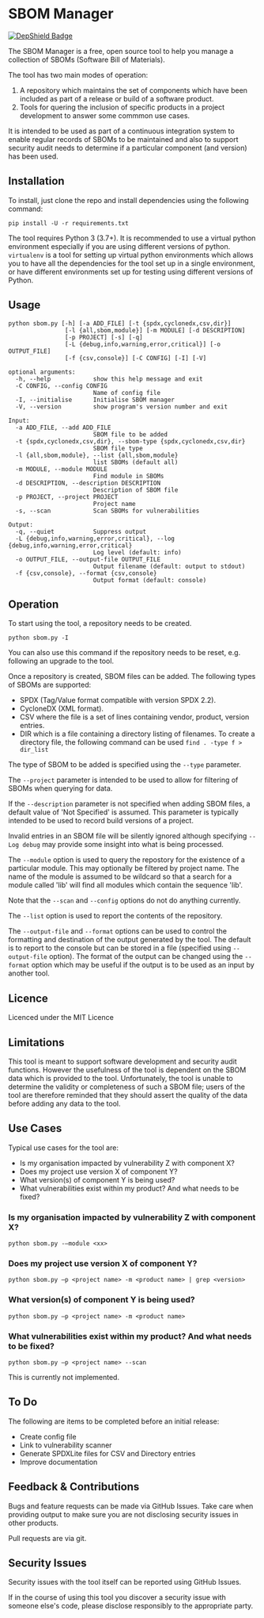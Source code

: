 # SBOM Manager

[![DepShield Badge](https://depshield.sonatype.org/badges/owner/repository/depshield.svg)](https://depshield.github.io)

The SBOM Manager is a free, open source tool to help you manage a collection of SBOMs  (Software Bill of Materials).

The tool has two main modes of operation:

1. A repository which maintains the set of components which have been included as part of a release or build of a software product.
2. Tools for quering the inclusion of specific products in a project development to answer some commmon use cases.

It is intended to be used as part of a continuous integration system to enable regular records of SBOMs to be maintained 
and also to support security audit needs to determine if a particular component (and version) has been used.

## Installation

To install, just clone the repo and install dependencies using the following command:

`pip install -U -r requirements.txt`

The tool requires Python 3 (3.7+). It is recommended to use a virtual python environment especially 
if you are using different versions of python. `virtualenv` is a tool for setting up virtual python environments which
allows you to have all the dependencies for the tool set up in a single environment, or have different environments set
up for testing using different versions of Python.

## Usage

```
python sbom.py [-h] [-a ADD_FILE] [-t {spdx,cyclonedx,csv,dir}]
                [-l {all,sbom,module}] [-m MODULE] [-d DESCRIPTION]
                [-p PROJECT] [-s] [-q]
                [-L {debug,info,warning,error,critical}] [-o OUTPUT_FILE]
                [-f {csv,console}] [-C CONFIG] [-I] [-V]
```

```
optional arguments:
  -h, --help            show this help message and exit
  -C CONFIG, --config CONFIG
                        Name of config file
  -I, --initialise      Initialise SBOM manager
  -V, --version         show program's version number and exit

Input:
  -a ADD_FILE, --add ADD_FILE
                        SBOM file to be added
  -t {spdx,cyclonedx,csv,dir}, --sbom-type {spdx,cyclonedx,csv,dir}
                        SBOM file type
  -l {all,sbom,module}, --list {all,sbom,module}
                        list SBOMs (default all)
  -m MODULE, --module MODULE
                        Find module in SBOMs
  -d DESCRIPTION, --description DESCRIPTION
                        Description of SBOM file
  -p PROJECT, --project PROJECT
                        Project name
  -s, --scan            Scan SBOMs for vulnerabilities

Output:
  -q, --quiet           Suppress output
  -L {debug,info,warning,error,critical}, --log {debug,info,warning,error,critical}
                        Log level (default: info)
  -o OUTPUT_FILE, --output-file OUTPUT_FILE
                        Output filename (default: output to stdout)
  -f {csv,console}, --format {csv,console}
                        Output format (default: console)
```
						
## Operation

To start using the tool, a repository needs to be created.

`python sbom.py -I`

You can also use this command if the repository needs to be reset, e.g. following an upgrade to the tool.

Once a repository is created, SBOM files can be added. The following types of SBOMs are supported:

  - SPDX (Tag/Value format compatible with version SPDX 2.2).
  - CycloneDX (XML format).
  - CSV where the file is a set of lines containing vendor, product, version entries.
  - DIR which is a file containing a directory listing of filenames. To create a directory file, the following command can be used `find . -type f > dir_list`

The type of SBOM to be added is specified using the `--type` parameter. 

The `--project` parameter is intended to be used to allow for filtering of SBOMs when querying for data. 

If the `--description` parameter is not specified when adding SBOM files, a default value of 'Not Specified' is assumed. This parameter is typically
intended to be used to record build versions of a project.

Invalid entries in an SBOM file will be silently ignored although specifying `--Log debug` may provide some insight into what is being processed.

The `--module` option is used to query the repostory for the existence of a particular module. This may optionally be filtered by project name. The
name of the module is assumed to be wildcard so that a search for a module called 'lib' will find all modules which contain the sequence 'lib'.

Note that the `--scan` and `--config` options do not do anything currently. 

The `--list` option is used to report the contents of the repository. 

The `--output-file` and `--format` options can be used to control the formatting and destination of the output generated by the tool. The
default is to report to the console but can be stored in a file (specified using `--output-file` option). The format of the output can be changed using 
the `--format` option which may be useful if the output is to be used as an input by another tool.

## Licence

Licenced under the MIT Licence

## Limitations

This tool is meant to support software development and security audit functions. However the usefulness of the tool is dependent on the SBOM data
which is provided to the tool. Unfortunately, the tool is unable to determine the validity or completeness of such a SBOM file; users of the tool
are therefore reminded that they should assert the quality of the data before adding any data to the tool. 

## Use Cases

Typical use cases for the tool are:

  - Is my organisation impacted by vulnerability Z with component X?
  - Does my project use version X of component Y?
  - What version(s) of component Y is being used?
  - What vulnerabilities exist within my product? And what needs to be fixed?

### Is my organisation impacted by vulnerability Z with component X?

`python sbom.py -–module <xx>`

### Does my project use version X of component Y?

`python sbom.py –p <project name> -m <product name> | grep <version>`

### What version(s) of component Y is being used?

`python sbom.py –p <project name> -m <product name>`

### What vulnerabilities exist within my product? And what needs to be fixed?

`python sbom.py –p <project name> --scan`

This is currently not implemented.

## To Do

The following are items to be completed before an initial release:

  - Create config file
  - Link to vulnerability scanner
  - Generate SPDXLite files for CSV and Directory entries
  - Improve documentation

## Feedback & Contributions

Bugs and feature requests can be made via GitHub Issues. Take care when providing output to make sure you are not
disclosing security issues in other products.

Pull requests are via git.

## Security Issues

Security issues with the tool itself can be reported using GitHub Issues.

If in the course of using this tool you discover a security issue with someone else's code, please disclose responsibly to the appropriate party.

